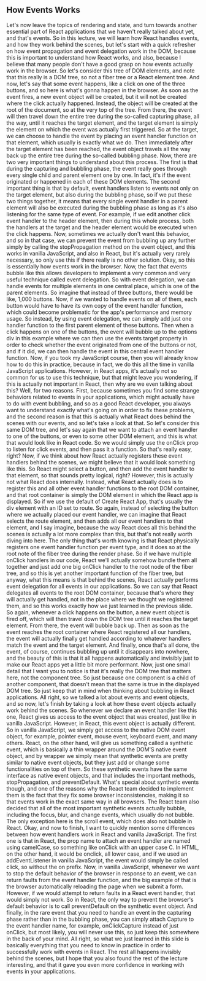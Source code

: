 ## How Events Works

Let's now leave the topics of rendering and state, and turn towards another essential part of React applications that we haven't really talked about yet, and that's events. So in this lecture, we will learn how React handles events, and how they work behind the scenes, but let's start with a quick refresher on how event propagation and event delegation work in the DOM, because this is important to understand how React works, and also, because I believe that many people don't have a good grasp on how events actually work in the browser. So let's consider this tree of DOM elements, and note that this really is a DOM tree, so not a fiber tree or a React element tree. And now, let's say that some event happens, like a click on one of the three buttons, and so here is what's gonna happen in the browser. As soon as the event fires, a new event object will be created, but it will not be created where the click actually happened. Instead, the object will be created at the root of the document, so at the very top of the tree. From there, the event will then travel down the entire tree during the so-called capturing phase, all the way, until it reaches the target element, and the target element is simply the element on which the event was actually first triggered. So at the target, we can choose to handle the event by placing an event handler function on that element, which usually is exactly what we do. Then immediately after the target element has been reached, the event object travels all the way back up the entire tree during the so-called bubbling phase. Now, there are two very important things to understand about this process. The first is that during the capturing and bubbling phase, the event really goes through every single child and parent element one by one. In fact, it's if the event originated or happened in each of these DOM elements. The second important thing is that by default, event handlers listen to events not only on the target element, but also during the bubbling phase, so if we put these two things together, it means that every single event handler in a parent element will also be executed during the bubbling phase as long as it's also listening for the same type of event. For example, if we edit another click event handler to the header element, then during this whole process, both the handlers at the target and the header element would be executed when the click happens. Now, sometimes we actually don't want this behavior, and so in that case, we can prevent the event from bubbling up any further simply by calling the stopPropagation method on the event object, and this works in vanilla JavaScript, and also in React, but it's actually very rarely necessary, so only use this if there really is no other solution. Okay, so this is essentially how events work in the browser. Now, the fact that events bubble like this allows developers to implement a very common and very useful technique called event delegation. So with event delegation, we can handle events for multiple elements in one central place, which is one of the parent elements. So imagine that instead of three buttons, there would be like, 1,000 buttons. Now, if we wanted to handle events on all of them, each button would have to have its own copy of the event handler function, which could become problematic for the app's performance and memory usage. So instead, by using event delegation, we can simply add just one handler function to the first parent element of these buttons. Then when a click happens on one of the buttons, the event will bubble up to the options div in this example where we can then use the events target property in order to check whether the event originated from one of the buttons or not, and if it did, we can then handle the event in this central event handler function. Now, if you took my JavaScript course, then you will already know how to do this in practice, because in fact, we do this all the time in vanilla JavaScript applications. However, in React apps, it's actually not so common for us to use this technique, but that might leave you wondering, if this is actually not important in React, then why are we even talking about this? Well, for two reasons. First, because sometimes you find some strange behaviors related to events in your applications, which might actually have to do with event bubbling, and so as a good React developer, you always want to understand exactly what's going on in order to fix these problems, and the second reason is that this is actually what React does behind the scenes with our events, and so let's take a look at that. So let's consider this same DOM tree, and let's say again that we want to attach an event handler to one of the buttons, or even to some other DOM element, and this is what that would look like in React code. So we would simply use the onClick prop to listen for click events, and then pass it a function. So that's really easy, right? Now, if we think about how React actually registers these event handlers behind the scenes, we might believe that it would look something like this. So React might select a button, and then add the event handler to that element, so that sounds pretty logical, right? However, this is actually not what React does internally. Instead, what React actually does is to register this and all other event handler functions to the root DOM container, and that root container is simply the DOM element in which the React app is displayed. So if we use the default of Create React App, that's usually the div element with an ID set to route. So again, instead of selecting the button where we actually placed our event handler, we can imagine that React selects the route element, and then adds all our event handlers to that element, and I say imagine, because the way React does all this behind the scenes is actually a lot more complex than this, but that's not really worth diving into here. The only thing that's worth knowing is that React physically registers one event handler function per event type, and it does so at the root note of the fiber tree during the render phase. So if we have multiple onClick handlers in our code, React we'll actually somehow bundle them all together and just add one big onClick handler to the root node of the fiber tree, and so this is yet another important function of the fiber tree, but anyway, what this means is that behind the scenes, React actually performs event delegation for all events in our applications. So we can say that React delegates all events to the root DOM container, because that's where they will actually get handled, not in the place where we thought we registered them, and so this works exactly how we just learned in the previous slide. So again, whenever a click happens on the button, a new event object is fired off, which will then travel down the DOM tree until it reaches the target element. From there, the event will bubble back up. Then as soon as the event reaches the root container where React registered all our handlers, the event will actually finally get handled according to whatever handlers match the event and the target element. And finally, once that's all done, the event, of course, continues bubbling up until it disappears into nowhere, and the beauty of this is that it all happens automatically and invisibly just to make our React apps yet a little bit more performant. Now, just one small detail that I want you to notice is that it's really the DOM tree that matters here, not the component tree. So just because one component is a child of another component, that doesn't mean that the same is true in the displayed DOM tree. So just keep that in mind when thinking about bubbling in React applications. All right, so we talked a lot about events and event objects, and so now, let's finish by taking a look at how these event objects actually work behind the scenes. So whenever we declare an event handler like this one, React gives us access to the event object that was created, just like in vanilla JavaScript. However, in React, this event object is actually different. So in vanilla JavaScript, we simply get access to the native DOM event object, for example, pointer event, mouse event, keyboard event, and many others. React, on the other hand, will give us something called a synthetic event, which is basically a thin wrapper around the DOM'S native event object, and by wrapper we simply mean that synthetic events are pretty similar to native event objects, but they just add or change some functionalities on top of them. So these synthetic events have the same interface as native event objects, and that includes the important methods, stopPropagation, and preventDefault. What's special about synthetic events though, and one of the reasons why the React team decided to implement them is the fact that they fix some browser inconsistencies, making it so that events work in the exact same way in all browsers. The React team also decided that all of the most important synthetic events actually bubble, including the focus, blur, and change events, which usually do not bubble. The only exception here is the scroll event, which does also not bubble in React. Okay, and now to finish, I want to quickly mention some differences between how event handlers work in React and vanilla JavaScript. The first one is that in React, the prop name to attach an event handler are named using camelCase, so something like onClick with an upper case C. In HTML, on the other hand, it would be onclick, all lower case, and if we used an addEventListener in vanilla JavaScript, the event would simply be called click, so without the on prefix. Now, in vanilla JavaScript, whenever we want to stop the default behavior of the browser in response to an event, we can return faults from the event handler function, and the big example of that is the browser automatically reloading the page when we submit a form. However, if we would attempt to return faults in a React event handler, that would simply not work. So in React, the only way to prevent the browser's default behavior is to call preventDefault on the synthetic event object. And finally, in the rare event that you need to handle an event in the capturing phase rather than in the bubbling phase, you can simply attach Capture to the event handler name, for example, onClickCapture instead of just onClick, but most likely, you will never use this, so just keep this somewhere in the back of your mind. All right, so what we just learned in this slide is basically everything that you need to know in practice in order to successfully work with events in React. The rest all happens invisibly behind the scenes, but I hope that you also found the rest of the lecture interesting, and that it gave you even more confidence in working with events in your applications.
